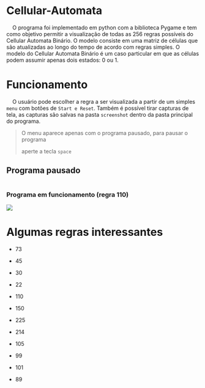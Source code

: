 # Cellular-Automata



    O programa foi implementado em python com a biblioteca Pygame e tem como objetivo permitir a visualização de todas as 256 regras possíveis do Cellular Automata Binário. O modelo consiste em uma matriz de células que são atualizadas ao longo do tempo de acordo com regras simples. O modelo do Cellular Automata Binário é um caso particular em que as células podem assumir apenas dois estados: 0 ou 1.




# Funcionamento

    O usuário pode escolher a regra a ser visualizada a partir de um simples `menu` com botões de `Start e Reset`. Também é possível tirar capturas de tela, as capturas são salvas na pasta `screenshot` dentro da pasta principal do programa.



> O menu aparece apenas com o programa pausado, para pausar o programa
> 
> aperte a tecla `space`



## Programa pausado

<img title="" src="file:///mnt/HD/Github/Cellular-Automata/res/img1.png" alt="" data-align="inline">

### Programa em funcionamento (regra 110)

![](/mnt/HD/Github/Cellular-Automata/res/readme_imgs/110.png)

# Algumas regras interessantes

- 73

- 45

- 30

- 22

- 110

- 150

- 225

- 214

- 105

- 99

- 101

- 89